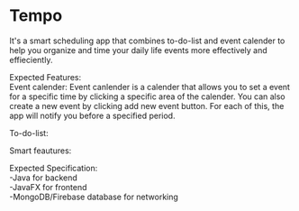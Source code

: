 # Tempo
It's a smart scheduling app that combines to-do-list and event calender to help you organize and time your daily life events more effectively and effieciently.

Expected Features:                                                                                                                         
   Event calender: Event canlender is a calender that allows you to set a event for a specific time by clicking a specific area of the                    calender. You can also create a new event by clicking add new event button. For each of this, the app will notify you                      before a specified period. 
    
   To-do-list:
  
  Smart feautures:

Expected Specification:                                                                                                                   
-Java for backend                                                                                                                         
-JavaFX for frontend                                                                                                                       
-MongoDB/Firebase database for networking                                                                                                  



